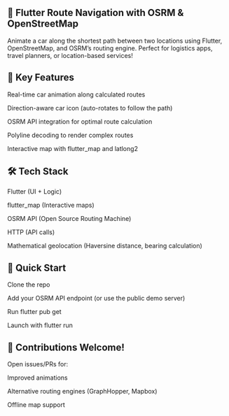 ## 🚗 Flutter Route Navigation with OSRM & OpenStreetMap
Animate a car along the shortest path between two locations using Flutter, OpenStreetMap, and OSRM’s routing engine. Perfect for logistics apps, travel planners, or location-based services!

## 🌟 Key Features
Real-time car animation along calculated routes

Direction-aware car icon (auto-rotates to follow the path)

OSRM API integration for optimal route calculation

Polyline decoding to render complex routes

Interactive map with flutter_map and latlong2

## 🛠 Tech Stack
Flutter (UI + Logic)

flutter_map (Interactive maps)

OSRM API (Open Source Routing Machine)

HTTP (API calls)

Mathematical geolocation (Haversine distance, bearing calculation)


    
## 🚀 Quick Start
Clone the repo

Add your OSRM API endpoint (or use the public demo server)

Run flutter pub get

Launch with flutter run

## 🤝 Contributions Welcome!

Open issues/PRs for:

Improved animations

Alternative routing engines (GraphHopper, Mapbox)

Offline map support
